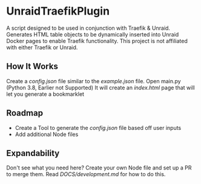 # UnraidTraefikPlugin

A script designed to be used in conjunction with Traefik & Unraid.
Generates HTML table objects to be dynamically inserted into Unraid Docker pages to enable Traefik functionality.
This project is not affiliated with either Traefik or Unraid.

## How It Works
Create a *config.json* file similar to the *example.json* file.
Open main.py (Python 3.8, Earlier not Supported)
It will create an *index.html* page that will let you generate a bookmarklet

## Roadmap
* Create a Tool to generate the *config.json* file based off user inputs
* Add additional Node files

## Expandability
Don't see what you need here?
Create your own Node file and set up a PR to merge them.
Read *DOCS/development.md* for how to do this.